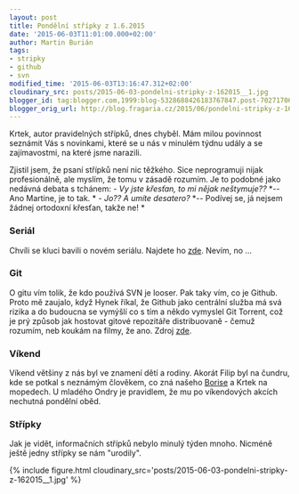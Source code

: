 ```yaml
---
layout: post
title: Pondělní střípky z 1.6.2015
date: '2015-06-03T11:01:00.000+02:00'
author: Martin Burián
tags:
- stripky
- github
- svn
modified_time: '2015-06-03T13:16:47.312+02:00'
cloudinary_src: posts/2015-06-03-pondelni-stripky-z-162015__1.jpg
blogger_id: tag:blogger.com,1999:blog-5328688426183767847.post-7027170660730151741
blogger_orig_url: http://blog.fragaria.cz/2015/06/pondelni-stripky-z-162015.html
---
```


Krtek, autor pravidelných střípků, dnes chyběl. Mám milou povinnost
seznámit Vás s novinkami, které se u nás v minulém týdnu udály a se
zajímavostmi, na které jsme narazili.

Zjistil jsem, že psaní střípků není nic těžkého. Sice neprogramuji nijak
profesionálně, ale myslím, že tomu v zásadě rozumím. Je to podobné jako
nedávná debata s tchánem:
*- Vy jste křesťan, to mi nějak neštymuje??*
*-- Ano Martine, je to tak. *
*- Jo?? A umíte desatero?*
*-- Podívej se, já nejsem žádnej ortodoxní křesťan, takže ne\! *

### Seriál

Chvíli se kluci bavili o novém seriálu. Najdete ho
[zde](http://www.whoismrrobot.com/). Nevím, no ...

### Git

O gitu vím tolik, že kdo používá SVN je looser.
Pak taky vím, co je Github. Proto mě zaujalo, když Hynek říkal, že
Github jako centrální služba má svá rizika a do budoucna se vymýšlí co s
tím a někdo vymyslel Git Torrent, což je prý způsob jak hostovat gitové
repozitáře distribuovaně - čemuž rozumím, neb koukám na filmy, že ano.
Zdroj
[zde](http://blog.printf.net/articles/2015/05/29/announcing-gittorrent-a-decentralized-github/).

### Víkend

Víkend většiny z nás byl ve znamení dětí a rodiny. Akorát Filip byl na
čundru, kde se potkal s neznámým člověkem, co zná našeho
[Borise](http://www.bor-is.cz/) a Krtek na mopedech. U mladého Ondry je
pravidlem, že mu po víkendových akcích nechutná pondělní oběd.

### Střípky

Jak je vidět, informačních střípků nebylo minulý týden mnoho. Nicméně
ještě jedny střípky se nám
"urodily".

{% include figure.html cloudinary_src='posts/2015-06-03-pondelni-stripky-z-162015__1.jpg' %}
